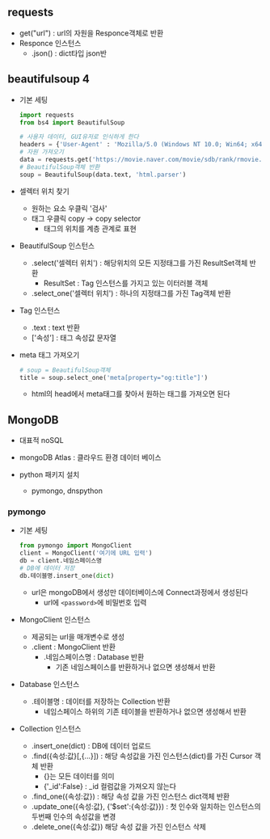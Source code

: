 ## requests
- get("url") : url의 자원을 Responce객체로 반환
- Responce 인스턴스
  - .json() : dict타입 json반

## beautifulsoup 4
- 기본 세팅
  ```python
  import requests
  from bs4 import BeautifulSoup

  # 사용자 데이터, GUI유저로 인식하게 한다
  headers = {'User-Agent' : 'Mozilla/5.0 (Windows NT 10.0; Win64; x64)AppleWebKit/537.36 (KHTML, like Gecko) Chrome/73.0.3683.86 Safari/537.36'}
  # 자원 가져오기
  data = requests.get('https://movie.naver.com/movie/sdb/rank/rmovie.naver?sel=pnt&date=20210829',headers=headers)
  # BeautifulSoup객체 반환
  soup = BeautifulSoup(data.text, 'html.parser')
  ```

- 셀렉터 위치 찾기
  - 원하는 요소 우클릭 '검사'
  - 태그 우클릭 copy -> copy selector
    - 태그의 위치를 계층 관계로 표현
   
- BeautifulSoup 인스턴스
  - .select('셀렉터 위치') : 해당위치의 모든 지정태그를 가진 ResultSet객체 반환
    - ResultSet : Tag 인스턴스를 가지고 있는 이터러블 객체
  - .select_one('셀렉터 위치') : 하나의 지정태그를 가진 Tag객체 반환
   
- Tag 인스턴스
  - .text : text 반환
  - ['속성'] : 태그 속성값 문자열

- meta 태그 가져오기
  ```python
  # soup = BeautifulSoup객체
  title = soup.select_one('meta[property="og:title"]')
  ```
  - html의 head에서 meta태그를 찾아서 원하는 태그를 가져오면 된다

## MongoDB
- 대표적 noSQL
- mongoDB Atlas : 클라우드 환경 데이터 베이스

- python 패키지 설치
  - pymongo, dnspython
### pymongo
- 기본 세팅
  ```python
  from pymongo import MongoClient
  client = MongoClient('여기에 URL 입력')
  db = client.네임스페이스명
  # DB에 데이터 저장
  db.테이블명.insert_one(dict)
  ```
  - url은 mongoDB에서 생성만 데이터베이스에 Connect과정에서 생성된다
    - url에 ```<password>```에 비밀번호 입력
    

- MongoClient 인스턴스
  - 제공되는 url을 매개변수로 생성
  - .client : MongoClient 반환
    - .네임스페이스명 : Database 반환
      - 기존 네임스페이스를 반환하거나 없으면 생성해서 반환

- Database 인스턴스
  - .테이블명 : 데이터를 저장하는 Collection 반환
    - 네임스페이스 하위의 기존 테이블을 반환하거나 없으면 생성해서 반환

- Collection 인스턴스
  - .insert_one(dict) : DB에 데이터 업로드
  - .find({속성:값}[,{...}]) : 해당 속성값을 가진 인스턴스(dict)를 가진 Cursor 객체 반환
    - {}는 모든 데이터를 의미
    - {'_id':False} : _id 컬럼값을 가져오지 않는다
  - .find_one({속성:값}) : 해당 속성 값을 가진 인스턴스 dict객체 반환
  - .update_one({속성:값}, {'$set':{속성:값}}) : 첫 인수와 일치하는 인스턴스의 두번째 인수의 속성값을 변경
  - .delete_one({속성:값}) 해당 속성 값을 가진 인스턴스 삭제